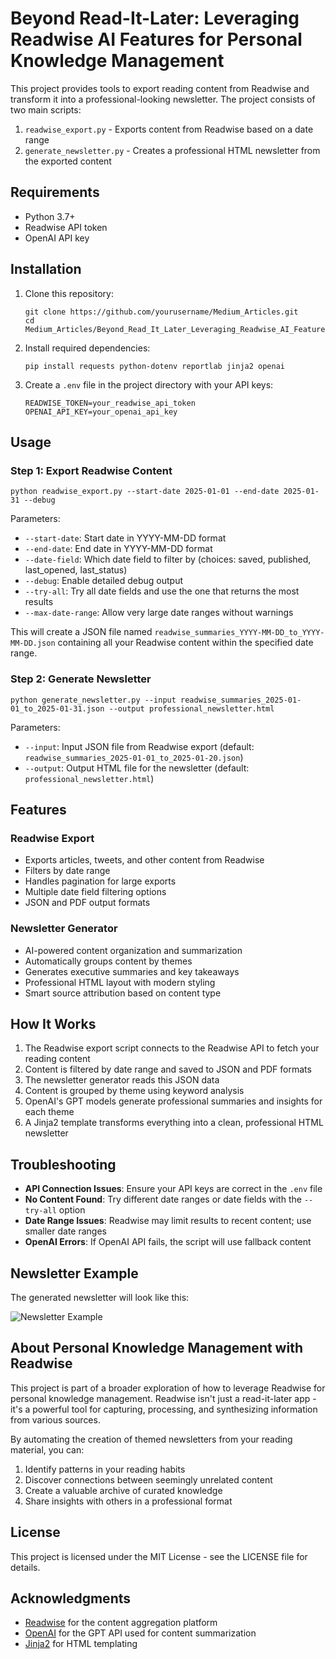 # Beyond Read-It-Later: Leveraging Readwise AI Features for Personal Knowledge Management

This project provides tools to export reading content from Readwise and transform it into a professional-looking newsletter. The project consists of two main scripts:

1. `readwise_export.py` - Exports content from Readwise based on a date range
2. `generate_newsletter.py` - Creates a professional HTML newsletter from the exported content

## Requirements

- Python 3.7+
- Readwise API token
- OpenAI API key

## Installation

1. Clone this repository:
   ```
   git clone https://github.com/yourusername/Medium_Articles.git
   cd Medium_Articles/Beyond_Read_It_Later_Leveraging_Readwise_AI_Features_for_Personal_Knowledge_Management
   ```

2. Install required dependencies:
   ```
   pip install requests python-dotenv reportlab jinja2 openai
   ```

3. Create a `.env` file in the project directory with your API keys:
   ```
   READWISE_TOKEN=your_readwise_api_token
   OPENAI_API_KEY=your_openai_api_key
   ```

## Usage

### Step 1: Export Readwise Content

```
python readwise_export.py --start-date 2025-01-01 --end-date 2025-01-31 --debug
```

Parameters:
- `--start-date`: Start date in YYYY-MM-DD format
- `--end-date`: End date in YYYY-MM-DD format
- `--date-field`: Which date field to filter by (choices: saved, published, last_opened, last_status)
- `--debug`: Enable detailed debug output
- `--try-all`: Try all date fields and use the one that returns the most results
- `--max-date-range`: Allow very large date ranges without warnings

This will create a JSON file named `readwise_summaries_YYYY-MM-DD_to_YYYY-MM-DD.json` containing all your Readwise content within the specified date range.

### Step 2: Generate Newsletter

```
python generate_newsletter.py --input readwise_summaries_2025-01-01_to_2025-01-31.json --output professional_newsletter.html
```

Parameters:
- `--input`: Input JSON file from Readwise export (default: `readwise_summaries_2025-01-01_to_2025-01-20.json`)
- `--output`: Output HTML file for the newsletter (default: `professional_newsletter.html`)

## Features

### Readwise Export
- Exports articles, tweets, and other content from Readwise
- Filters by date range
- Handles pagination for large exports
- Multiple date field filtering options
- JSON and PDF output formats

### Newsletter Generator
- AI-powered content organization and summarization
- Automatically groups content by themes
- Generates executive summaries and key takeaways
- Professional HTML layout with modern styling
- Smart source attribution based on content type

## How It Works

1. The Readwise export script connects to the Readwise API to fetch your reading content
2. Content is filtered by date range and saved to JSON and PDF formats
3. The newsletter generator reads this JSON data
4. Content is grouped by theme using keyword analysis
5. OpenAI's GPT models generate professional summaries and insights for each theme
6. A Jinja2 template transforms everything into a clean, professional HTML newsletter

## Troubleshooting

- **API Connection Issues**: Ensure your API keys are correct in the `.env` file
- **No Content Found**: Try different date ranges or date fields with the `--try-all` option
- **Date Range Issues**: Readwise may limit results to recent content; use smaller date ranges
- **OpenAI Errors**: If OpenAI API fails, the script will use fallback content

## Newsletter Example

The generated newsletter will look like this:

![Newsletter Example](https://github.com/yourusername/Medium_Articles/raw/main/Beyond_Read_It_Later_Leveraging_Readwise_AI_Features_for_Personal_Knowledge_Management/newsletter_example.png)

## About Personal Knowledge Management with Readwise

This project is part of a broader exploration of how to leverage Readwise for personal knowledge management. Readwise isn't just a read-it-later app - it's a powerful tool for capturing, processing, and synthesizing information from various sources.

By automating the creation of themed newsletters from your reading material, you can:

1. Identify patterns in your reading habits
2. Discover connections between seemingly unrelated content
3. Create a valuable archive of curated knowledge
4. Share insights with others in a professional format

## License

This project is licensed under the MIT License - see the LICENSE file for details.

## Acknowledgments

- [Readwise](https://readwise.io/) for the content aggregation platform
- [OpenAI](https://openai.com/) for the GPT API used for content summarization
- [Jinja2](https://jinja.palletsprojects.com/) for HTML templating

